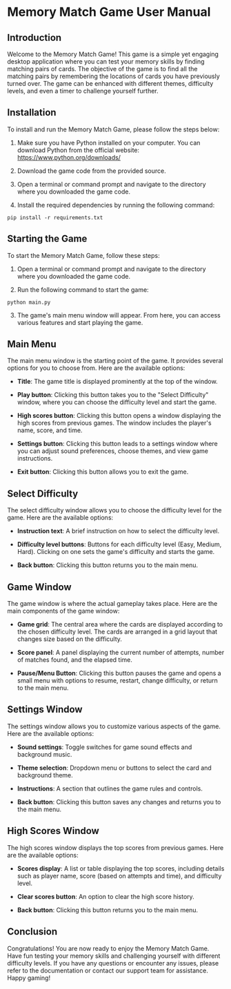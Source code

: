 # Memory Match Game User Manual

## Introduction
Welcome to the Memory Match Game! This game is a simple yet engaging desktop application where you can test your memory skills by finding matching pairs of cards. The objective of the game is to find all the matching pairs by remembering the locations of cards you have previously turned over. The game can be enhanced with different themes, difficulty levels, and even a timer to challenge yourself further.

## Installation
To install and run the Memory Match Game, please follow the steps below:

1. Make sure you have Python installed on your computer. You can download Python from the official website: https://www.python.org/downloads/

2. Download the game code from the provided source.

3. Open a terminal or command prompt and navigate to the directory where you downloaded the game code.

4. Install the required dependencies by running the following command:
```
pip install -r requirements.txt
```

## Starting the Game
To start the Memory Match Game, follow these steps:

1. Open a terminal or command prompt and navigate to the directory where you downloaded the game code.

2. Run the following command to start the game:
```
python main.py
```

3. The game's main menu window will appear. From here, you can access various features and start playing the game.

## Main Menu
The main menu window is the starting point of the game. It provides several options for you to choose from. Here are the available options:

- **Title**: The game title is displayed prominently at the top of the window.

- **Play button**: Clicking this button takes you to the "Select Difficulty" window, where you can choose the difficulty level and start the game.

- **High scores button**: Clicking this button opens a window displaying the high scores from previous games. The window includes the player's name, score, and time.

- **Settings button**: Clicking this button leads to a settings window where you can adjust sound preferences, choose themes, and view game instructions.

- **Exit button**: Clicking this button allows you to exit the game.

## Select Difficulty
The select difficulty window allows you to choose the difficulty level for the game. Here are the available options:

- **Instruction text**: A brief instruction on how to select the difficulty level.

- **Difficulty level buttons**: Buttons for each difficulty level (Easy, Medium, Hard). Clicking on one sets the game's difficulty and starts the game.

- **Back button**: Clicking this button returns you to the main menu.

## Game Window
The game window is where the actual gameplay takes place. Here are the main components of the game window:

- **Game grid**: The central area where the cards are displayed according to the chosen difficulty level. The cards are arranged in a grid layout that changes size based on the difficulty.

- **Score panel**: A panel displaying the current number of attempts, number of matches found, and the elapsed time.

- **Pause/Menu Button**: Clicking this button pauses the game and opens a small menu with options to resume, restart, change difficulty, or return to the main menu.

## Settings Window
The settings window allows you to customize various aspects of the game. Here are the available options:

- **Sound settings**: Toggle switches for game sound effects and background music.

- **Theme selection**: Dropdown menu or buttons to select the card and background theme.

- **Instructions**: A section that outlines the game rules and controls.

- **Back button**: Clicking this button saves any changes and returns you to the main menu.

## High Scores Window
The high scores window displays the top scores from previous games. Here are the available options:

- **Scores display**: A list or table displaying the top scores, including details such as player name, score (based on attempts and time), and difficulty level.

- **Clear scores button**: An option to clear the high score history.

- **Back button**: Clicking this button returns you to the main menu.

## Conclusion
Congratulations! You are now ready to enjoy the Memory Match Game. Have fun testing your memory skills and challenging yourself with different difficulty levels. If you have any questions or encounter any issues, please refer to the documentation or contact our support team for assistance. Happy gaming!